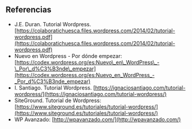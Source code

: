 ## Referencias

* J.E. Duran. Tutorial Wordpress. [https://colaboratichuesca.files.wordpress.com/2014/02/tutorial-wordpress.pdf](https://colaboratichuesca.files.wordpress.com/2014/02/tutorial-wordpress.pdf)
* Nuevo en Wordpress - Por dónde empezar: [https://codex.wordpress.org/es:Nuevo\_en\_WordPress\_-\_Por\_d%C3%B3nde\_empezar](https://codex.wordpress.org/es:Nuevo_en_WordPress_-_Por_d%C3%B3nde_empezar)
* I. Santiago. Tutorial Wordpress. [https://ignaciosantiago.com/tutorial-wordpress/](https://ignaciosantiago.com/tutorial-wordpress/)
* SiteGround. Tutorial de Wordpress: [https://www.siteground.es/tutoriales/tutorial-wordpress/](https://www.siteground.es/tutoriales/tutorial-wordpress/)
* WP Avanzado: [http://wpavanzado.com/](http://wpavanzado.com/)



